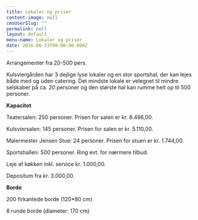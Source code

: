 ```yaml
---
title: Lokaler og priser
content-image: null
cmsUserSlug: ""
permalink: null
layout: default
menu-name: Lokaler og priser
date: 2016-06-23T00:00:00.000Z
---
```


Arrangementer fra 20-500 pers. 

Kulsviergården har 3 dejlige lyse lokaler og en stor sportshal, der kan lejes både med og uden catering. Det mindste lokale er velegnet til mindre selskaber på ca. 20 personer og den største hal kan rumme helt op til 500 personer.

**Kapacitet**

Teatersalen: 250 personer. Prisen for salen er kr. 8.486,00.

Kulsviersalen: 145 personer. Prisen for salen er kr. 5.110,00.

Malermester Jensen Stue: 24 personer. Prisen for stuen er kr. 1.744,00.

Sportshallen: 500 personer. Ring evt. for nærmere tilbud.

Leje af køkken inkl. service kr. 1.000,00. 

Depositum fra kr. 3.000,00.

**Borde**

200 firkantede borde (120*80 cm)

8 runde borde (diameter: 170 cm)

